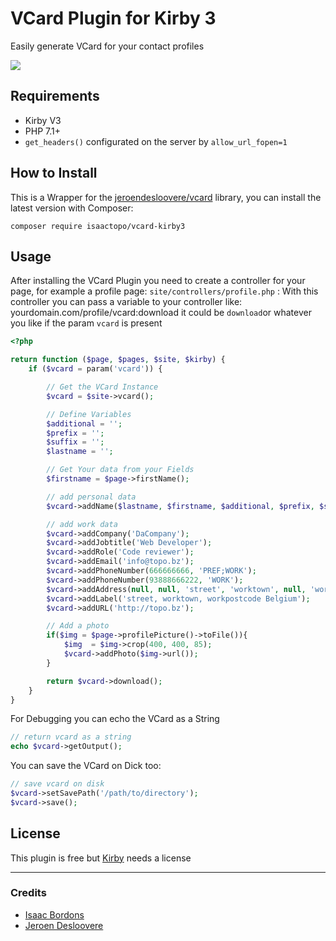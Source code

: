# VCard Plugin for Kirby 3
Easily generate VCard for your contact profiles

![](https://avatars3.githubusercontent.com/u/28547180?s=50&v=4)

## Requirements
- Kirby V3
- PHP 7.1+
- ```get_headers()``` configurated on the server by ```allow_url_fopen=1```

## How to Install
This is a Wrapper for the [jeroendesloovere/vcard](https://github.com/jeroendesloovere/vcard) library, you can install the latest version with Composer:
```
composer require isaactopo/vcard-kirby3
```

## Usage
After installing the VCard Plugin you need to create a controller for your page, for example a profile page: ```site/controllers/profile.php``` : With this controller you can pass a variable to your controller like: yourdomain.com/profile/vcard:download it could be ```download```or whatever you like if the param ```vcard``` is present
```php
<?php

return function ($page, $pages, $site, $kirby) {
    if ($vcard = param('vcard')) {

        // Get the VCard Instance
        $vcard = $site->vcard();

        // Define Variables
        $additional = '';
        $prefix = '';
        $suffix = '';
        $lastname = '';

        // Get Your data from your Fields
        $firstname = $page->firstName();

        // add personal data
        $vcard->addName($lastname, $firstname, $additional, $prefix, $suffix);

        // add work data
        $vcard->addCompany('DaCompany');
        $vcard->addJobtitle('Web Developer');
        $vcard->addRole('Code reviewer');
        $vcard->addEmail('info@topo.bz');
        $vcard->addPhoneNumber(666666666, 'PREF;WORK');
        $vcard->addPhoneNumber(93888666222, 'WORK');
        $vcard->addAddress(null, null, 'street', 'worktown', null, 'workpostcode', 'Belgium');
        $vcard->addLabel('street, worktown, workpostcode Belgium');
        $vcard->addURL('http://topo.bz');

        // Add a photo
        if($img = $page->profilePicture()->toFile()){
            $img  = $img->crop(400, 400, 85);
            $vcard->addPhoto($img->url());
        }

        return $vcard->download();
    }
}
```

For Debugging you can echo the VCard as a String
```php
// return vcard as a string
echo $vcard->getOutput();
```

You can save the VCard on Dick too:
```php
// save vcard on disk
$vcard->setSavePath('/path/to/directory');
$vcard->save();
```

## License
This plugin is free but [Kirby](https://getkirby.com) needs a license

---
### Credits
- [Isaac Bordons](https://github.com/isaactopo)
- [Jeroen Desloovere](https://github.com/jeroendesloovere)